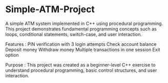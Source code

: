 # Simple-ATM-Project<br>
A simple ATM system implemented in C++ using procedural programming.
This project demonstrates fundamental programming concepts such as loops, conditional statements, switch-case, and user interaction.
<br>

Features :
PIN verification with 3 login attempts
Check account balance
Deposit money
Withdraw money
Multiple transactions in one session
Exit option

Purpose :
This project was created as a beginner-level C++ exercise to understand procedural programming, basic control structures, and user interaction.
